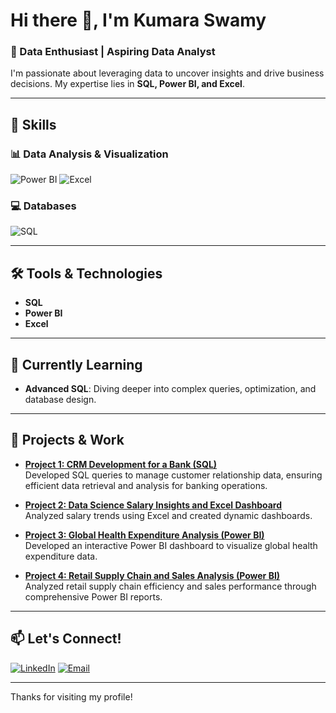 # Hi there 👋, I'm Kumara Swamy

### 🌟 Data Enthusiast | Aspiring Data Analyst

I'm passionate about leveraging data to uncover insights and drive business decisions. My expertise lies in **SQL, Power BI, and Excel**.

---

## 🚀 Skills

### 📊 Data Analysis & Visualization
![Power BI](https://img.shields.io/badge/Power%20BI-Informational?style=flat&logo=powerbi&logoColor=white&color=brightgreen)
![Excel](https://img.shields.io/badge/Excel-Informational?style=flat&logo=microsoft-excel&logoColor=white&color=brightgreen)

### 💻 Databases
![SQL](https://img.shields.io/badge/SQL-Informational?style=flat&logo=postgresql&logoColor=white&color=blue)

---

## 🛠️ Tools & Technologies

- **SQL**
- **Power BI**
- **Excel**

---

## 🌱 Currently Learning
- **Advanced SQL**: Diving deeper into complex queries, optimization, and database design.

---

## 🔭 Projects & Work

- **[Project 1: CRM Development for a Bank (SQL)](#)**  
  Developed SQL queries to manage customer relationship data, ensuring efficient data retrieval and analysis for banking operations.

- **[Project 2: Data Science Salary Insights and Excel Dashboard](#)**  
  Analyzed salary trends using Excel and created dynamic dashboards.

- **[Project 3: Global Health Expenditure Analysis (Power BI)](#)**  
  Developed an interactive Power BI dashboard to visualize global health expenditure data.

- **[Project 4: Retail Supply Chain and Sales Analysis (Power BI)](#)**  
  Analyzed retail supply chain efficiency and sales performance through comprehensive Power BI reports.

---

## 📫 Let's Connect!
[![LinkedIn](https://img.shields.io/badge/LinkedIn-Connect-blue?style=flat&logo=linkedin)](https://www.linkedin.com/in/kumara-swamy-kongari/)
[![Email](https://img.shields.io/badge/Email-Contact%20Me-red?style=flat&logo=gmail)](mailto:kongarikumar05@gmai.com)

---

Thanks for visiting my profile!
